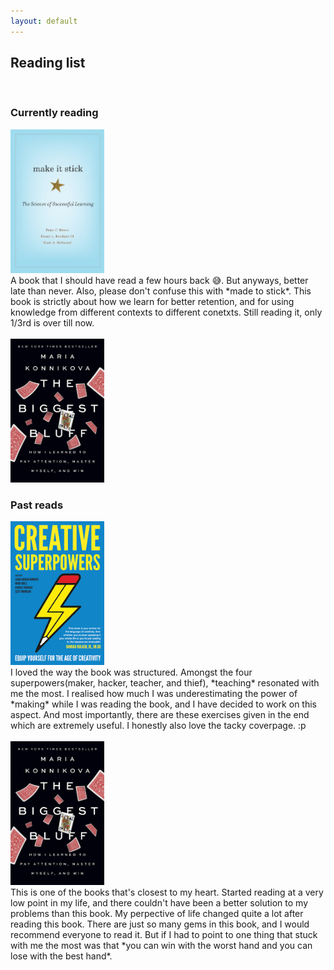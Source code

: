 ```yaml
---
layout: default
---
```


## Reading list 
<br>

### Currently reading

<img src="/Book Covers/MakeItStick.jpg" width="150" height="230">
<br> A book that I should have read a few hours back 😅. But anyways, better late than never. Also, please don't confuse this with *made to stick*. This book is strictly about how we learn for better retention, and for using knowledge from different contexts to different conetxts. Still reading it, only 1/3rd is over till now.
<br>
<br>
<img src="/Book Covers/TheBiggestBluff.jpg" width="150" height="230">

### Past reads

<img src="/Book Covers/CreativeSuperpowers.png" width="150" height="230">
<br> I loved the way the book was structured. Amongst the four superpowers(maker, hacker, teacher, and thief), *teaching* resonated with me the most. I realised how much I was underestimating the power of *making* while I was reading the book, and I have decided to work on this aspect. And most importantly, there are these exercises given in the end which are extremely useful. I honestly also love the tacky coverpage. :p
<br>
<br>
<img src="/Book Covers/TheBiggestBluff.jpg" width="150" height="230">
<br> This is one of the books that's closest to my heart. Started reading at a very low point in my life, and there couldn't have been a better solution to my problems than this book. My perpective of life changed quite a lot after reading this book. There are just so many gems in this book, and I would recommend everyone to read it. But if I had to point to one thing that stuck with me the most was that *you can win with the worst hand and you can lose with the best hand*. 
 



<!---
![Creative Superpowers!](/Book Covers/CreativeSuperpowers.png "Creative Superpowers")
-->


